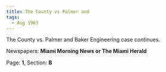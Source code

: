 ```yaml
---  
title: The County vs Palmer and  
tags:  
  - Aug 1963  
---  
```

  
The County vs. Palmer and Baker Engineering case continues.  
  
Newspapers: **Miami Morning News or The Miami Herald**  
  
Page: **1**, Section: **B** 
